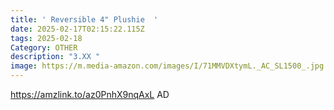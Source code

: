 ```yaml
---
title: ' Reversible 4" Plushie  '
date: 2025-02-17T02:15:22.115Z
tags: 2025-02-18
Category: OTHER
description: "3.XX "
image: https://m.media-amazon.com/images/I/71MMVDXtymL._AC_SL1500_.jpg
---
```

https://amzlink.to/az0PnhX9nqAxL   AD